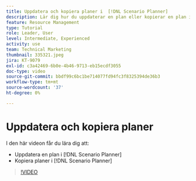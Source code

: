 ```yaml
---
title: Uppdatera och kopiera planer i  [!DNL Scenario Planner]
description: Lär dig hur du uppdaterar en plan eller kopierar en plan i  [!DNL  Workfront] [!DNL Scenario Planner].
feature: Resource Management
type: Tutorial
role: Leader, User
level: Intermediate, Experienced
activity: use
team: Technical Marketing
thumbnail: 335321.jpeg
jira: KT-9079
exl-id: c3a42469-6b0e-4b46-9713-eb15ecdf3055
doc-type: video
source-git-commit: bbdf99c6bc1be714077fd94fc3f8325394de36b3
workflow-type: tm+mt
source-wordcount: '37'
ht-degree: 0%

---
```


# Uppdatera och kopiera planer

I den här videon får du lära dig att:

* Uppdatera en plan i [!DNL Scenario Planner]
* Kopiera planer i [!DNL Scenario Planner]

>[!VIDEO](https://video.tv.adobe.com/v/335321/?quality=12&learn=on&enablevpops=1)
